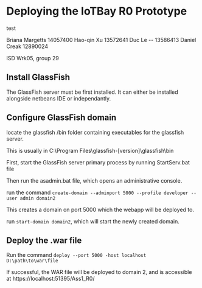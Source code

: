 # Deploying the IoTBay R0 Prototype

test

Briana Margetts 14057400
Hao-qin Xu 13572641
Duc Le -- 13586413 
Daniel Creak 12890024

ISD Wrk05, group 29

## Install GlassFish

The GlassFish server must be first installed. It can either be installed alongside netbeans IDE or independantly.

## Configure GlassFish domain

locate the glassfish /bin folder containing executables for the glassfish server.

This is usually in C:\Program Files\glassfish-[version]\glassfish\bin

First, start the GlassFish server primary process by running StartServ.bat file

Then run the asadmin.bat file, which opens an administrative console.

run the command `create-domain --adminport 5000 --profile developer --user admin domain2`

This creates a domain on port 5000 which the webapp will be deployed to.

run `start-domain domain2`, which will start the newly created domain.

## Deploy the .war file

Run the command `deploy --port 5000 -host localhost D:\path\to\war\file`

If successful, the WAR file will be deployed to domain 2, and is accessible at https://localhost:51395/Ass1_R0/